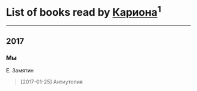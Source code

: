 # List of books read by [Кариона](http://vk.com/id401225211)<sup>1</sup>
---

## 2017

### Мы
Е. Замятин
> [2017-01-25] Антиутопия



